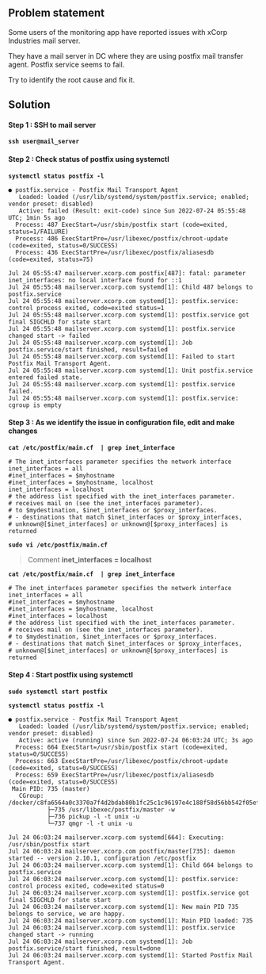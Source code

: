## Problem statement
Some users of the monitoring app have reported issues with xCorp Industries mail server. 

They have a mail server in DC where they are using postfix mail transfer agent. Postfix service seems to fail. 

Try to identify the root cause and fix it.

## Solution

#### Step 1 : SSH to mail server 

**`ssh user@mail_server`**

#### Step 2 : Check status of postfix using systemctl


**`systemctl status postfix -l`**

```
● postfix.service - Postfix Mail Transport Agent
   Loaded: loaded (/usr/lib/systemd/system/postfix.service; enabled; vendor preset: disabled)
   Active: failed (Result: exit-code) since Sun 2022-07-24 05:55:48 UTC; 1min 5s ago
  Process: 487 ExecStart=/usr/sbin/postfix start (code=exited, status=1/FAILURE)
  Process: 486 ExecStartPre=/usr/libexec/postfix/chroot-update (code=exited, status=0/SUCCESS)
  Process: 436 ExecStartPre=/usr/libexec/postfix/aliasesdb (code=exited, status=75)

Jul 24 05:55:47 mailserver.xcorp.com postfix[487]: fatal: parameter inet_interfaces: no local interface found for ::1
Jul 24 05:55:48 mailserver.xcorp.com systemd[1]: Child 487 belongs to postfix.service
Jul 24 05:55:48 mailserver.xcorp.com systemd[1]: postfix.service: control process exited, code=exited status=1
Jul 24 05:55:48 mailserver.xcorp.com systemd[1]: postfix.service got final SIGCHLD for state start
Jul 24 05:55:48 mailserver.xcorp.com systemd[1]: postfix.service changed start -> failed
Jul 24 05:55:48 mailserver.xcorp.com systemd[1]: Job postfix.service/start finished, result=failed
Jul 24 05:55:48 mailserver.xcorp.com systemd[1]: Failed to start Postfix Mail Transport Agent.
Jul 24 05:55:48 mailserver.xcorp.com systemd[1]: Unit postfix.service entered failed state.
Jul 24 05:55:48 mailserver.xcorp.com systemd[1]: postfix.service failed.
Jul 24 05:55:48 mailserver.xcorp.com systemd[1]: postfix.service: cgroup is empty
```

#### Step 3 : As we identify the issue in configuration file, edit and make changes

**`cat /etc/postfix/main.cf  | grep inet_interface`**

```
# The inet_interfaces parameter specifies the network interface
inet_interfaces = all
#inet_interfaces = $myhostname
#inet_interfaces = $myhostname, localhost
inet_interfaces = localhost
# the address list specified with the inet_interfaces parameter.
# receives mail on (see the inet_interfaces parameter).
# to $mydestination, $inet_interfaces or $proxy_interfaces.
# - destinations that match $inet_interfaces or $proxy_interfaces,
# unknown@[$inet_interfaces] or unknown@[$proxy_interfaces] is returned
```

**`sudo vi /etc/postfix/main.cf`**

> Comment **inet_interfaces = localhost**

**`cat /etc/postfix/main.cf  | grep inet_interface`**

```
# The inet_interfaces parameter specifies the network interface
inet_interfaces = all
#inet_interfaces = $myhostname
#inet_interfaces = $myhostname, localhost
#inet_interfaces = localhost
# the address list specified with the inet_interfaces parameter.
# receives mail on (see the inet_interfaces parameter).
# to $mydestination, $inet_interfaces or $proxy_interfaces.
# - destinations that match $inet_interfaces or $proxy_interfaces,
# unknown@[$inet_interfaces] or unknown@[$proxy_interfaces] is returned
```

#### Step 4 : Start postfix using systemctl

**`sudo systemctl start postfix`**

**`systemctl status postfix -l`**

```
● postfix.service - Postfix Mail Transport Agent
   Loaded: loaded (/usr/lib/systemd/system/postfix.service; enabled; vendor preset: disabled)
   Active: active (running) since Sun 2022-07-24 06:03:24 UTC; 3s ago
  Process: 664 ExecStart=/usr/sbin/postfix start (code=exited, status=0/SUCCESS)
  Process: 663 ExecStartPre=/usr/libexec/postfix/chroot-update (code=exited, status=0/SUCCESS)
  Process: 659 ExecStartPre=/usr/libexec/postfix/aliasesdb (code=exited, status=0/SUCCESS)
 Main PID: 735 (master)
   CGroup: /docker/c8fa6564a0c3370a7f4d2bdab80b1fc25c1c96197e4c188f58d56bb542f05ef2/system.slice/postfix.service
           ├─735 /usr/libexec/postfix/master -w
           ├─736 pickup -l -t unix -u
           └─737 qmgr -l -t unix -u

Jul 24 06:03:24 mailserver.xcorp.com systemd[664]: Executing: /usr/sbin/postfix start
Jul 24 06:03:24 mailserver.xcorp.com postfix/master[735]: daemon started -- version 2.10.1, configuration /etc/postfix
Jul 24 06:03:24 mailserver.xcorp.com systemd[1]: Child 664 belongs to postfix.service
Jul 24 06:03:24 mailserver.xcorp.com systemd[1]: postfix.service: control process exited, code=exited status=0
Jul 24 06:03:24 mailserver.xcorp.com systemd[1]: postfix.service got final SIGCHLD for state start
Jul 24 06:03:24 mailserver.xcorp.com systemd[1]: New main PID 735 belongs to service, we are happy.
Jul 24 06:03:24 mailserver.xcorp.com systemd[1]: Main PID loaded: 735
Jul 24 06:03:24 mailserver.xcorp.com systemd[1]: postfix.service changed start -> running
Jul 24 06:03:24 mailserver.xcorp.com systemd[1]: Job postfix.service/start finished, result=done
Jul 24 06:03:24 mailserver.xcorp.com systemd[1]: Started Postfix Mail Transport Agent.
```
